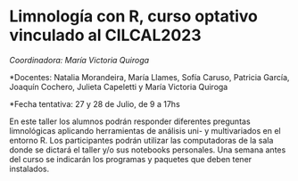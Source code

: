 # Limnología con R, curso optativo vinculado al CILCAL2023

*Coordinadora: María Victoria Quiroga*

*Docentes: Natalia Morandeira, María Llames, Sofía Caruso, Patricia García, Joaquín Cochero, Julieta Capeletti y María Victoria Quiroga

*Fecha tentativa: 27 y 28 de Julio, de 9 a 17hs

En este taller los alumnos podrán responder diferentes preguntas limnológicas aplicando herramientas de análisis uni- y multivariados en el entorno R. Los participantes podrán utilizar las computadoras de la sala donde se dictará el taller y/o sus notebooks personales. Una semana antes del curso se indicarán los programas y paquetes que deben tener instalados.

